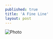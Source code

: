 ```yaml
---
published: true
title: 'A Fine Line'
layout: post
---
```

![Photo](http://res.cloudinary.com/dijs-design/image/upload/v1449355425/aFineLine_bxhjpz.jpg)